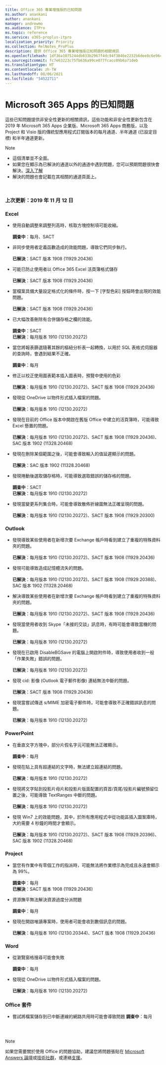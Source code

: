 ```yaml
---
title: Office 365 專業增強版的已知問題
ms.author: anankani
author: anankani
manager: andrewmo
ms.audience: ITPro
ms.topic: reference
ms.service: o365-proplus-itpro
localization_priority: Priority
ms.collection: RelNotes_ProPlus
description: 提供 Office 365 專業增強版已知問題的相關資訊
ms.openlocfilehash: 1df36a1075244db033b2967f4dc94f3046e2232b6dee8c6e96c2e86fb1a38bc0
ms.sourcegitcommit: fc7e63223c75fb636a99ce077fcacc09b6a71deb
ms.translationtype: HT
ms.contentlocale: zh-TW
ms.lasthandoff: 08/06/2021
ms.locfileid: "54522711"
---
```

# <a name="microsoft-365-apps-known-issues"></a>Microsoft 365 Apps 的已知問題

這些已知問題提供非安全性更新的相關資訊，這些功能和非安全性更新包含在 2019 年 Microsoft 365 Apps 企業版、Microsoft 365 Apps 商務版，以及 Project 和 Visio 版的傳統型應用程式訂閱版本的每月通道、半年通道 (已設定目標) 和半年通道更新。


> [!NOTE]
>- 這個清單並不全面。
>- 如果您在顯示為已解決的通道以外的通道中遇到問題，您可以預期問題很快會解決。[深入了解](/DeployOffice/overview-of-update-channels-for-office-365-proplus#BKMK_SAC)
>- 解決的問題也會記載在其相關的通道頁面上。

<br>

### <a name="last-updated-november-12-2019"></a>上次更新：2019 年 11 月 12 日

### <a name="excel"></a>Excel

- 使用自動調整來調整列高時，核取方塊控制項可能收縮。<br><br>**調查中**：每月、SACT

- 非同步使用者定義函數造成的效能問題，導致它們同步執行。<br><br>**已解決**：SACT 版本 1908 (11929.20436) 

- 可能已防止使用者以 Office 365 Excel 活頁簿格式儲存<br><br>**已解決**：SACT 版本 1908 (11929.20436)


- 當檔案具備大量設定格式化的條件時，按一下 [字型色彩] 按鈕時會出現的效能問題。<br><br>**已解決**：SACT 版本 1908 (11929.20436)

- 已大幅改善刪除有合併儲存格之欄的效能。<br><br>**調查中**：SACT<br>**已解決**：每月版本 1910 (12130.20272)

- 當您將報表篩選隨著其餘的樞紐分析表一起轉換，以用於 SQL 表格式伺服器的查詢時，會遇到結果不正確。<br><br>**調查中**：每月

- 修正以校正使用圖表範本插入圖表時，預覽中使用的色彩<br><br>**已解決**：每月版本 1910 (12130.20272)、SACT 版本 1908 (11929.20436)


- 發現從 OneDrive 以物件形式插入檔案的問題。<br><br> **已解決**：每月版本 1910 (12130.20272)

- 發現在目前的 Office 版本中開啟在舊版 Office 中建立的活頁簿時，可能導致 Excel 懸置的問題。<br><br>
**已解決**：每月版本 1910 (12130.20272)、SACT 版本 1908 (11929.20436)、SAC 版本 1902 (11328.20468)

- 發現在刪除某個範圍之後，可能會導致輸入的值延遲顯示的問題。<br><br>
**已解決**：SAC 版本 1902 (11328.20468)

- 發現捲動後選取儲存格時，可能導致選取錯誤的儲存格的問題。<br><br>
**調查中**：SACT <br>**已解決**：每月版本 1910 (12130.20272)

- 發現當變更系列集合時，可能會導致散佈折線圖無法正確呈現的問題。<br><br>
**已解決**：每月版本 1910 (12130.20272)、SACT 版本 1908 (11929.20300)

### <a name="outlook"></a>Outlook

- 發現導致某些使用者在新增次要 Exchange 帳戶時看到建立了重複的特殊資料夾的問題。<br><br>
**已解決**：每月版本 1910 (12130.20272)、SACT 版本 1908 (11929.20436)

- 發現可能導致造成記憶體流失的問題。 <br><br>
**已解決**：每月版本 1910 (12130.20272)、SACT 版本 1908 (11929.20388)、SAC 版本 1902 (11328.20468)

- 解決導致某些使用者在新增次要 Exchange 帳戶時看到建立了重複的特殊資料夾的問題。<br><br>
**已解決**：每月版本 1910 (12130.20272)、SACT 版本 1908 (11929.20436)

- 發現當使用者收到 Skype「未接的交談」訊息時，有時可能會導致當機的問題。<br><br>
**已解決**：每月版本 1910 (12130.20272)

- 發現在已啟用 DisableBGSave 的電腦上開啟附件時，導致使用者收到一般「作業失敗」錯誤的問題。<br><br>
**已解決**：每月版本 1910 (12130.20272)

- 發現 cid: 影像 (Outlook 電子郵件影像) 連結無法中斷的問題。<br><br>
**已解決**：SACT 版本 1908 (11929.20436)

- 發現當嘗試傳送 s/MIME 加密電子郵件時，可能會導致不正確錯誤訊息的問題。<br><br>**已解決**：每月版本 1910 (12130.20272)

### <a name="powerpoint"></a>PowerPoint

- 在垂直文字方塊中，部分片假名字元可能無法正確顯示。<br><br>
**調查中**：每月

- 發現在貼上具有超連結的文字時，無法建立超連結的問題。 <br><br>**已解決**：每月版本 1910 (12130.20272)

- 發現將文字貼到投影片母片和投影片版面配置的頁首/頁尾/投影片編號預留位置之後，可能導致 TextRanges 中斷的問題。 <br><br>**已解決**：每月版本 1910 (12130.20272)

- 發現 Win7 上的效能問題，其中，於所有應用程式中從功能區插入圖案庫時，大約需要 4 秒鐘的時間才會顯示。<br>
<br>**已解決**：每月版本 1910 (12130.20272)、SACT 版本 1908 (11929.20396)、SAC 版本 1902 (11328.20468)

### <a name="project"></a>Project

- 當您有作業中有零個工作的指派時，可能無法將作業標示為完成且永遠會顯示為 99%。<br><br>
**調查中**：每月<br>
**已解決**：SACT 版本 1908 (11929.20436)

- 資源撫平無法解決資源過度分派問題<br><br>
**調查中**：每月

- 發現在開啟唯讀專案時，使用者可能會收到數個訊息的問題。<br><br>
**已解決**：每月版本 1910 (12130.20344)、SACT 版本 1908 (11929.20436)

### <a name="word"></a>Word

- 從瀏覽窗格搜尋可能會失敗<br><br>
**調查中**：每月

- 發現從 OneDrive 以物件形式插入檔案的問題。<br><br> **已解決**：每月版本 1910 (12130.20272)

### <a name="office-suite"></a>Office 套件
- 嘗試將檔案儲存到已中斷連線的網路共用時可能會導致問題
**調查中**：每月



<br>
<br>

> [!NOTE]
> 如果您需要關於使用 Office 的問題協助，建議您將問題張貼在 [Microsoft Answers 論壇](https://answers.microsoft.com/)或[技術社群](https://techcommunity.microsoft.com/)，或連絡[支援](https://support.microsoft.com/contactus)。